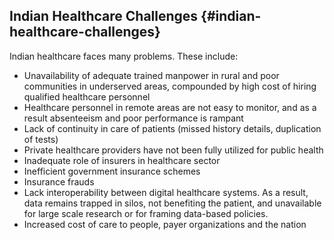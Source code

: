 ## Indian Healthcare Challenges {#indian-healthcare-challenges}

Indian healthcare faces many problems. These include:

*   Unavailability of adequate trained manpower in rural and poor communities in underserved areas, compounded by high cost of hiring qualified healthcare personnel
*   Healthcare personnel in remote areas are not easy to monitor, and as a result absenteeism and poor performance is rampant
*   Lack of continuity in care of patients (missed history details, duplication of tests)
*   Private healthcare providers have not been fully utilized for public health
*   Inadequate role of insurers in healthcare sector
*   Inefficient government insurance schemes
*   Insurance frauds
*   Lack interoperability between digital healthcare systems. As a result, data remains trapped in silos, not benefiting the patient, and unavailable for large scale research or for framing data-based policies.
*   Increased cost of care to people, payer organizations and the nation